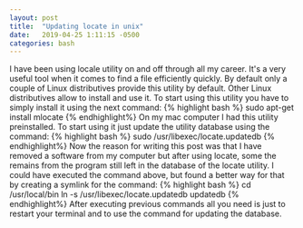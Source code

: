 ```yaml
---
layout: post
title:  "Updating locate in unix"
date:   2019-04-25 1:11:15 -0500
categories: bash
---
```

I have been using locale utility on and off through all my career. It's a very useful tool when it comes to find a file efficiently quickly. By default only a couple of Linux distributives provide this utility by default. Other Linux distributives allow to install and use it. To start using this utility you have to simply install it using the next command:
{% highlight bash %}
sudo apt-get install mlocate
{% endhighlight%}
On my mac computer I had this utility preinstalled. To start using it just update the utility database using the command:
{% highlight bash %}
sudo /usr/libexec/locate.updatedb
{% endhighlight%}
Now the reason for writing this post was that I have removed a software from my computer but after using locate, some the remains from the program still left in the database of the locate utility. I could have executed the command above, but found a better way for that by creating a symlink for the command:
{% highlight bash %}
cd /usr/local/bin
ln -s /usr/libexec/locate.updatedb updatedb
{% endhighlight%}
After executing previous commands all you need is just to restart your terminal and to use the command for updating the database.
